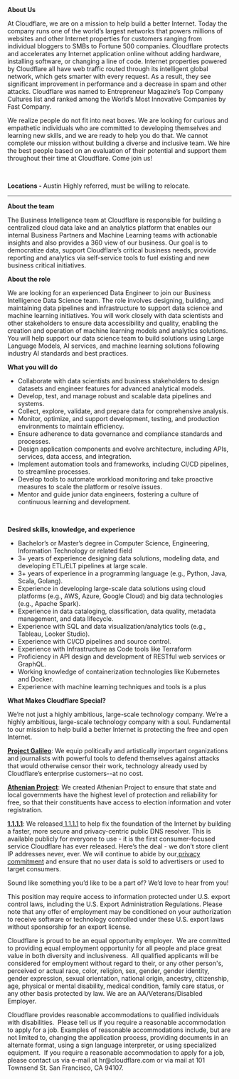 <div class="content-intro">
	<div><strong>About Us</strong></div>
	<div>
		<p>At Cloudflare, we are on a mission to help build a better Internet. Today the company runs one of the world’s largest networks that powers millions of websites and other Internet properties for customers ranging from individual bloggers to SMBs to Fortune 500 companies. Cloudflare protects and accelerates any Internet application online without adding hardware, installing software, or changing a line of code. Internet properties powered by Cloudflare all have web traffic routed through its intelligent global network, which gets smarter with every request. As a result, they see significant improvement in performance and a decrease in spam and other attacks. Cloudflare was named to Entrepreneur Magazine’s Top Company Cultures list and ranked among the World’s Most Innovative Companies by Fast Company.&nbsp;</p>
		<p><span style="font-weight: 400;">We realize people do not fit into neat boxes. We are looking for curious and empathetic individuals who are committed to developing themselves and learning new skills, and we are ready to help you do that. We cannot complete our mission without building a diverse and inclusive team. We hire the best people based on an evaluation of their potential and support them throughout their time at Cloudflare. Come join us!&nbsp;</span></p>
	</div>
</div>
<p>&nbsp;</p>
<p><strong>Locations -&nbsp;</strong>Austin Highly referred, must be willing to relocate.&nbsp;</p>
<hr>
<p><strong>About the team&nbsp;&nbsp;</strong></p>
<p>The Business Intelligence team at Cloudflare is responsible for building a centralized cloud data lake and an analytics platform that enables our internal Business Partners and Machine Learning teams with actionable insights and also provides a 360 view of our business. Our goal is to democratize data, support Cloudflare’s critical business needs, provide reporting and analytics via self-service tools to fuel existing and new business critical initiatives.</p>
<p><strong>About the role</strong></p>
<p>We are looking for an experienced Data Engineer to join our Business Intelligence Data Science team. The role involves designing, building, and maintaining data pipelines and infrastructure to support data science and machine learning initiatives. You will work closely with data scientists and other stakeholders to ensure data accessibility and quality, enabling the creation and operation of machine learning models and analytics solutions. You will help support our data science team to build solutions using Large Language Models, AI services, and machine learning solutions following industry AI standards and best practices.&nbsp;</p>
<p><strong>What you will do</strong></p>
<ul>
	<li>Collaborate with data scientists and business stakeholders to design datasets and engineer features for advanced analytical models.</li>
	<li>Develop, test, and manage robust and scalable data pipelines and systems.</li>
	<li>Collect, explore, validate, and prepare data for comprehensive analysis.</li>
	<li>Monitor, optimize, and support development, testing, and production environments to maintain efficiency.</li>
	<li>Ensure adherence to data governance and compliance standards and processes.</li>
	<li>Design application components and evolve architecture, including APIs, services, data access, and integration.</li>
	<li>Implement automation tools and frameworks, including CI/CD pipelines, to streamline processes.</li>
	<li>Develop tools to automate workload monitoring and take proactive measures to scale the platform or resolve issues.</li>
	<li>Mentor and guide junior data engineers, fostering a culture of continuous learning and development.</li>
</ul>
<p>&nbsp;</p>
<p><strong>Desired skills, knowledge, and experience&nbsp;</strong></p>
<ul>
	<li>Bachelor’s or Master’s degree in Computer Science, Engineering, Information Technology or related field</li>
	<li>3+ years of experience designing data solutions, modeling data, and developing ETL/ELT pipelines at large scale.</li>
	<li>3+ years of experience in a programming language (e.g., Python, Java, Scala, Golang).</li>
	<li>Experience in developing large-scale data solutions using cloud platforms (e.g., AWS, Azure, Google Cloud) and big data technologies (e.g., Apache Spark).</li>
	<li>Experience in data cataloging, classification, data quality, metadata management, and data lifecycle.</li>
	<li>Experience with SQL and data visualization/analytics tools (e.g., Tableau, Looker Studio).</li>
	<li>Experience with CI/CD pipelines and source control.</li>
	<li>Experience with Infrastructure as Code tools like Terraform</li>
	<li>Proficiency in API design and development of RESTful web services or GraphQL.</li>
	<li>Working knowledge of containerization technologies like Kubernetes and Docker.</li>
	<li>Experience with machine learning techniques and tools is a plus</li>
</ul>
<div class="content-conclusion">
	<p><strong>What Makes Cloudflare Special?</strong></p>
	<p><span style="font-weight: 400;">We’re not just a highly ambitious, large-scale technology company. We’re a highly ambitious, large-scale technology company with a soul. Fundamental to our mission to help build a better Internet is protecting the free and open Internet.</span></p>
	<p><a href="https://blog.cloudflare.com/protecting-free-expression-online/"><strong>Project Galileo</strong></a><span style="font-weight: 400;">: We equip politically and artistically important organizations and journalists with powerful tools to defend themselves against attacks that would otherwise censor their work, technology already used by Cloudflare’s enterprise customers--at no cost.</span></p>
	<p><strong><a href="https://www.cloudflare.com/athenian/">Athenian Project</a></strong><span style="font-weight: 400;">: We created Athenian Project to ensure that state and local governments have the highest level of protection and reliability for free, so that their constituents have access to election information and voter registration.</span></p>
	<p><a href="https://1.1.1.1/"><strong>1.1.1.1</strong></a><span style="font-weight: 400;">: We released</span><a href="https://1.1.1.1/"> <span style="font-weight: 400;">1.1.1.1</span></a><span style="font-weight: 400;"> to help fix the foundation of the Internet by building a faster, more secure and privacy-centric public DNS resolver. This is available publicly for everyone to use - it is the first consumer-focused service Cloudflare has ever released. Here’s the deal - we don’t store client IP addresses never, ever. We will continue to abide by our</span><a href="https://developers.cloudflare.com/1.1.1.1/privacy/public-dns-resolver"> privacy commitment</a><span style="font-weight: 400;"> and ensure that no user data is sold to advertisers or used to target consumers.</span></p>
	<p><span style="font-weight: 400;">Sound like something you’d like to be a part of? We’d love to hear from you!</span></p>
	<p><span style="font-weight: 400;">This position may require access to information protected under U.S. export control laws, including the U.S. Export Administration Regulations. Please note that any offer of employment may be conditioned on your authorization to receive software or technology controlled under these U.S. export laws without sponsorship for an export license.</span></p>
	<p><span style="font-weight: 400;">Cloudflare is proud to be an equal opportunity employer. &nbsp;We are committed to providing equal employment opportunity for all people and place great value in both diversity and inclusiveness. &nbsp;All qualified applicants will be considered for employment without regard to their, or any other person's, perceived or actual</span> <span style="font-weight: 400;">race, color, religion, sex, gender, gender identity, gender expression, sexual orientation, national origin, ancestry, citizenship, age, physical or mental disability, medical condition, family care status, or any other basis protected by law. </span><span style="font-weight: 400;">We are an AA/Veterans/Disabled Employer.</span></p>
	<p><span style="font-weight: 400;">Cloudflare provides reasonable accommodations to qualified individuals with disabilities. &nbsp;Please tell us if you require a reasonable accommodation to apply for a job. Examples of reasonable accommodations include, but are not limited to, changing the application process, providing documents in an alternate format, using a sign language interpreter, or using specialized equipment. &nbsp;If you require a reasonable accommodation to apply for a job, please contact us via e-mail at </span><span style="font-weight: 400;">hr@cloudflare.com</span><span style="font-weight: 400;"> or via mail at 101 Townsend St. San Francisco, CA 94107.</span></p>
</div>